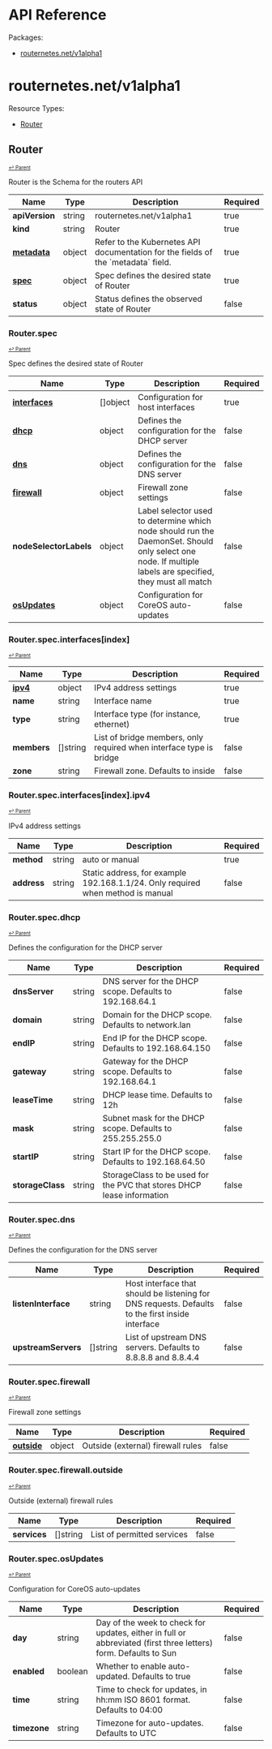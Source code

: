 # API Reference

Packages:

- [routernetes.net/v1alpha1](#routernetesnetv1alpha1)

# routernetes.net/v1alpha1

Resource Types:

- [Router](#router)




## Router
<sup><sup>[↩ Parent](#routernetesnetv1alpha1 )</sup></sup>






Router is the Schema for the routers API

<table>
    <thead>
        <tr>
            <th>Name</th>
            <th>Type</th>
            <th>Description</th>
            <th>Required</th>
        </tr>
    </thead>
    <tbody><tr>
      <td><b>apiVersion</b></td>
      <td>string</td>
      <td>routernetes.net/v1alpha1</td>
      <td>true</td>
      </tr>
      <tr>
      <td><b>kind</b></td>
      <td>string</td>
      <td>Router</td>
      <td>true</td>
      </tr>
      <tr>
      <td><b><a href="https://kubernetes.io/docs/reference/generated/kubernetes-api/v1.20/#objectmeta-v1-meta">metadata</a></b></td>
      <td>object</td>
      <td>Refer to the Kubernetes API documentation for the fields of the `metadata` field.</td>
      <td>true</td>
      </tr><tr>
        <td><b><a href="#routerspec">spec</a></b></td>
        <td>object</td>
        <td>
          Spec defines the desired state of Router<br/>
        </td>
        <td>true</td>
      </tr><tr>
        <td><b>status</b></td>
        <td>object</td>
        <td>
          Status defines the observed state of Router<br/>
        </td>
        <td>false</td>
      </tr></tbody>
</table>


### Router.spec
<sup><sup>[↩ Parent](#router)</sup></sup>



Spec defines the desired state of Router

<table>
    <thead>
        <tr>
            <th>Name</th>
            <th>Type</th>
            <th>Description</th>
            <th>Required</th>
        </tr>
    </thead>
    <tbody><tr>
        <td><b><a href="#routerspecinterfacesindex">interfaces</a></b></td>
        <td>[]object</td>
        <td>
          Configuration for host interfaces<br/>
        </td>
        <td>true</td>
      </tr><tr>
        <td><b><a href="#routerspecdhcp">dhcp</a></b></td>
        <td>object</td>
        <td>
          Defines the configuration for the DHCP server<br/>
        </td>
        <td>false</td>
      </tr><tr>
        <td><b><a href="#routerspecdns">dns</a></b></td>
        <td>object</td>
        <td>
          Defines the configuration for the DNS server<br/>
        </td>
        <td>false</td>
      </tr><tr>
        <td><b><a href="#routerspecfirewall">firewall</a></b></td>
        <td>object</td>
        <td>
          Firewall zone settings<br/>
        </td>
        <td>false</td>
      </tr><tr>
        <td><b>nodeSelectorLabels</b></td>
        <td>object</td>
        <td>
          Label selector used to determine which node should run the DaemonSet. Should only select one node. If multiple labels are specified, they must all match<br/>
        </td>
        <td>false</td>
      </tr><tr>
        <td><b><a href="#routerspecosupdates">osUpdates</a></b></td>
        <td>object</td>
        <td>
          Configuration for CoreOS auto-updates<br/>
        </td>
        <td>false</td>
      </tr></tbody>
</table>


### Router.spec.interfaces[index]
<sup><sup>[↩ Parent](#routerspec)</sup></sup>





<table>
    <thead>
        <tr>
            <th>Name</th>
            <th>Type</th>
            <th>Description</th>
            <th>Required</th>
        </tr>
    </thead>
    <tbody><tr>
        <td><b><a href="#routerspecinterfacesindexipv4">ipv4</a></b></td>
        <td>object</td>
        <td>
          IPv4 address settings<br/>
        </td>
        <td>true</td>
      </tr><tr>
        <td><b>name</b></td>
        <td>string</td>
        <td>
          Interface name<br/>
        </td>
        <td>true</td>
      </tr><tr>
        <td><b>type</b></td>
        <td>string</td>
        <td>
          Interface type (for instance, ethernet)<br/>
        </td>
        <td>true</td>
      </tr><tr>
        <td><b>members</b></td>
        <td>[]string</td>
        <td>
          List of bridge members, only required when interface type is bridge<br/>
        </td>
        <td>false</td>
      </tr><tr>
        <td><b>zone</b></td>
        <td>string</td>
        <td>
          Firewall zone. Defaults to inside<br/>
        </td>
        <td>false</td>
      </tr></tbody>
</table>


### Router.spec.interfaces[index].ipv4
<sup><sup>[↩ Parent](#routerspecinterfacesindex)</sup></sup>



IPv4 address settings

<table>
    <thead>
        <tr>
            <th>Name</th>
            <th>Type</th>
            <th>Description</th>
            <th>Required</th>
        </tr>
    </thead>
    <tbody><tr>
        <td><b>method</b></td>
        <td>string</td>
        <td>
          auto or manual<br/>
        </td>
        <td>true</td>
      </tr><tr>
        <td><b>address</b></td>
        <td>string</td>
        <td>
          Static address, for example 192.168.1.1/24. Only required when method is manual<br/>
        </td>
        <td>false</td>
      </tr></tbody>
</table>


### Router.spec.dhcp
<sup><sup>[↩ Parent](#routerspec)</sup></sup>



Defines the configuration for the DHCP server

<table>
    <thead>
        <tr>
            <th>Name</th>
            <th>Type</th>
            <th>Description</th>
            <th>Required</th>
        </tr>
    </thead>
    <tbody><tr>
        <td><b>dnsServer</b></td>
        <td>string</td>
        <td>
          DNS server for the DHCP scope. Defaults to 192.168.64.1<br/>
        </td>
        <td>false</td>
      </tr><tr>
        <td><b>domain</b></td>
        <td>string</td>
        <td>
          Domain for the DHCP scope. Defaults to network.lan<br/>
        </td>
        <td>false</td>
      </tr><tr>
        <td><b>endIP</b></td>
        <td>string</td>
        <td>
          End IP for the DHCP scope. Defaults to 192.168.64.150<br/>
        </td>
        <td>false</td>
      </tr><tr>
        <td><b>gateway</b></td>
        <td>string</td>
        <td>
          Gateway for the DHCP scope. Defaults to 192.168.64.1<br/>
        </td>
        <td>false</td>
      </tr><tr>
        <td><b>leaseTime</b></td>
        <td>string</td>
        <td>
          DHCP lease time. Defaults to 12h<br/>
        </td>
        <td>false</td>
      </tr><tr>
        <td><b>mask</b></td>
        <td>string</td>
        <td>
          Subnet mask for the DHCP scope. Defaults to 255.255.255.0<br/>
        </td>
        <td>false</td>
      </tr><tr>
        <td><b>startIP</b></td>
        <td>string</td>
        <td>
          Start IP for the DHCP scope. Defaults to 192.168.64.50<br/>
        </td>
        <td>false</td>
      </tr><tr>
        <td><b>storageClass</b></td>
        <td>string</td>
        <td>
          StorageClass to be used for the PVC that stores DHCP lease information<br/>
        </td>
        <td>false</td>
      </tr></tbody>
</table>


### Router.spec.dns
<sup><sup>[↩ Parent](#routerspec)</sup></sup>



Defines the configuration for the DNS server

<table>
    <thead>
        <tr>
            <th>Name</th>
            <th>Type</th>
            <th>Description</th>
            <th>Required</th>
        </tr>
    </thead>
    <tbody><tr>
        <td><b>listenInterface</b></td>
        <td>string</td>
        <td>
          Host interface that should be listening for DNS requests. Defaults to the first inside interface<br/>
        </td>
        <td>false</td>
      </tr><tr>
        <td><b>upstreamServers</b></td>
        <td>[]string</td>
        <td>
          List of upstream DNS servers. Defaults to 8.8.8.8 and 8.8.4.4<br/>
        </td>
        <td>false</td>
      </tr></tbody>
</table>


### Router.spec.firewall
<sup><sup>[↩ Parent](#routerspec)</sup></sup>



Firewall zone settings

<table>
    <thead>
        <tr>
            <th>Name</th>
            <th>Type</th>
            <th>Description</th>
            <th>Required</th>
        </tr>
    </thead>
    <tbody><tr>
        <td><b><a href="#routerspecfirewalloutside">outside</a></b></td>
        <td>object</td>
        <td>
          Outside (external) firewall rules<br/>
        </td>
        <td>false</td>
      </tr></tbody>
</table>


### Router.spec.firewall.outside
<sup><sup>[↩ Parent](#routerspecfirewall)</sup></sup>



Outside (external) firewall rules

<table>
    <thead>
        <tr>
            <th>Name</th>
            <th>Type</th>
            <th>Description</th>
            <th>Required</th>
        </tr>
    </thead>
    <tbody><tr>
        <td><b>services</b></td>
        <td>[]string</td>
        <td>
          List of permitted services<br/>
        </td>
        <td>false</td>
      </tr></tbody>
</table>


### Router.spec.osUpdates
<sup><sup>[↩ Parent](#routerspec)</sup></sup>



Configuration for CoreOS auto-updates

<table>
    <thead>
        <tr>
            <th>Name</th>
            <th>Type</th>
            <th>Description</th>
            <th>Required</th>
        </tr>
    </thead>
    <tbody><tr>
        <td><b>day</b></td>
        <td>string</td>
        <td>
          Day of the week to check for updates, either in full or abbreviated (first three letters) form. Defaults to Sun<br/>
        </td>
        <td>false</td>
      </tr><tr>
        <td><b>enabled</b></td>
        <td>boolean</td>
        <td>
          Whether to enable auto-updated. Defaults to true<br/>
        </td>
        <td>false</td>
      </tr><tr>
        <td><b>time</b></td>
        <td>string</td>
        <td>
          Time to check for updates, in hh:mm ISO 8601 format. Defaults to 04:00<br/>
        </td>
        <td>false</td>
      </tr><tr>
        <td><b>timezone</b></td>
        <td>string</td>
        <td>
          Timezone for auto-updates. Defaults to UTC<br/>
        </td>
        <td>false</td>
      </tr></tbody>
</table>